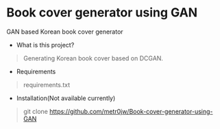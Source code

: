 # Book cover generator using GAN
GAN based Korean book cover generator

* What is this project?
>Generating Korean book cover based on DCGAN.
* Requirements
>requirements.txt

* Installation(Not available currently)
>git clone https://github.com/metr0jw/Book-cover-generator-using-GAN
